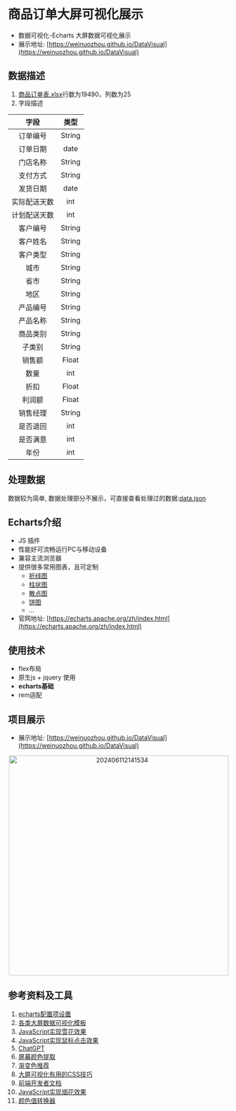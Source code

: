 # 商品订单大屏可视化展示

* 数据可视化-Echarts 大屏数据可视化展示
* 展示地址: [https://weinuozhou.github.io/DataVisual](https://weinuozhou.github.io/DataVisual)

## 数据描述

1. [商品订单表.xlsx](./data/商品订单表.xlsx)行数为19490，列数为25
2. 字段描述

|     字段     |  类型  |
| :----------: | :----: |
|   订单编号   | String |
|   订单日期   |  date  |
|   门店名称   | String |
|   支付方式   | String |
|   发货日期   |  date  |
| 实际配送天数 |  int   |
| 计划配送天数 |  int   |
|   客户编号   | String |
|   客户姓名   | String |
|   客户类型   | String |
|     城市     | String |
|     省市     | String |
|     地区     | String |
|   产品编号   | String |
|   产品名称   | String |
|   商品类别   | String |
|    子类别    | String |
|    销售额    | Float  |
|     数量     |  int   |
|     折扣     | Float  |
|    利润额    | Float  |
|   销售经理   | String |
|   是否退回   |  int   |
|   是否满意   |  int   |
|     年份     |  int   |

## 处理数据

数据较为简单, 数据处理部分不展示，可直接查看处理过的数据:[data.json](./data/data.json)

## Echarts介绍

* JS 插件
* 性能好可流畅运行PC与移动设备
* 兼容主流浏览器
* 提供很多常用图表，且可定制
  * [折线图](https://echarts.apache.org/examples/zh/index.html#chart-type-line)
  * [柱状图](https://echarts.apache.org/examples/zh/index.html#chart-type-bar)
  * [散点图](https://echarts.apache.org/examples/zh/index.html#chart-type-scatter)
  * [饼图](https://echarts.apache.org/examples/zh/index.html#chart-type-pie)
  * ...
* 官网地址: [https://echarts.apache.org/zh/index.html](https://echarts.apache.org/zh/index.html)

## 使用技术

* flex布局
* 原生js + jquery 使用
* **echarts基础**
* rem适配

## 项目展示

* 展示地址: [https://weinuozhou.github.io/DataVisual](https://weinuozhou.github.io/DataVisual)

<div style="text-align: center;"><img alt='202406112141534' src='https://cdn.jsdelivr.net/gh/weno861/image@main/img/202406112141534.png' width=500px> </div>

## 参考资料及工具

1. [echarts配置项设置](https://echarts.apache.org/zh/option.html#title)
2. [各类大屏数据可视化模板](https://github.com/blindperson/DaShuJuZhiDaPingZhanShi)
3. [JavaScript实现雪花效果](https://blog.csdn.net/qq_43390928/article/details/106387862)
4. [JavaScript实现鼠标点击效果](https://blog.csdn.net/qq_34241004/article/details/109038700)
5. [ChatGPT](https://chat.openai.com)
6. [屏幕颜色提取](https://www.snipaste.com/)
7. [渐变色推荐](https://uigradients.com/#Dull)
8. [大屏可视化有用的CSS技巧](https://juejin.cn/post/7047012645416730654)
9. [前端开发者文档](https://developer.mozilla.org/zh-CN/)
10. [JavaScript实现烟花效果](https://xie.infoq.cn/article/1928c13a01353e62fcee005b3)
11. [颜色值转换器](https://sunpma.com/other/rgb/)